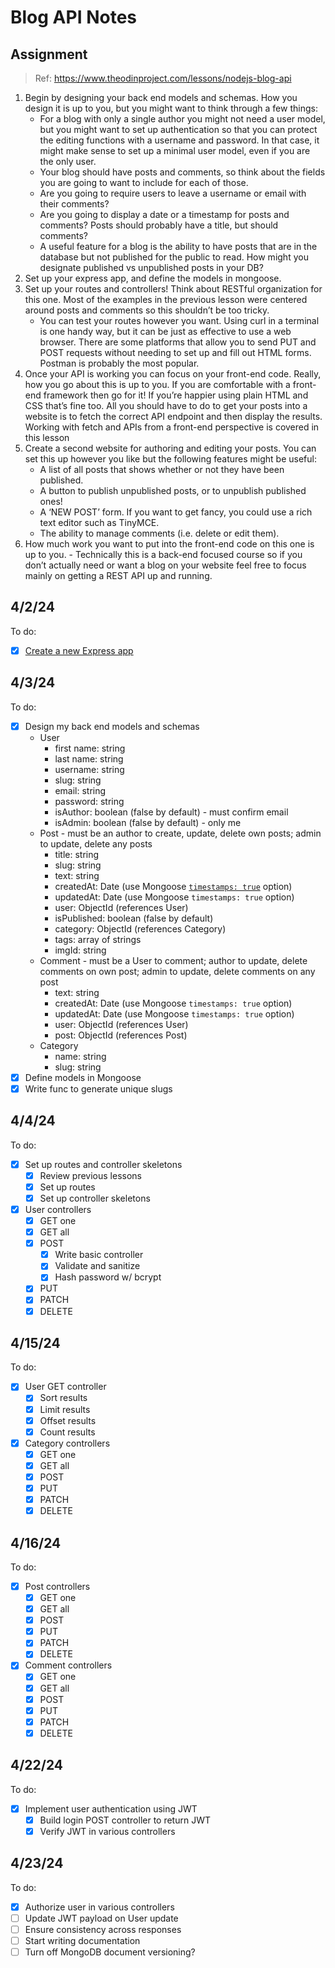 # Blog API Notes

## Assignment
> Ref: https://www.theodinproject.com/lessons/nodejs-blog-api

1. Begin by designing your back end models and schemas. How you design it is up to you, but you might want to think through a few things:
   - For a blog with only a single author you might not need a user model, but you might want to set up authentication so that you can protect the editing functions with a username and password. In that case, it might make sense to set up a minimal user model, even if you are the only user.
   - Your blog should have posts and comments, so think about the fields you are going to want to include for each of those.
   - Are you going to require users to leave a username or email with their comments?
   - Are you going to display a date or a timestamp for posts and comments?
Posts should probably have a title, but should comments?
   - A useful feature for a blog is the ability to have posts that are in the database but not published for the public to read. How might you designate published vs unpublished posts in your DB?
2. Set up your express app, and define the models in mongoose.
3. Set up your routes and controllers! Think about RESTful organization for this one. Most of the examples in the previous lesson were centered around posts and comments so this shouldn’t be too tricky.
   - You can test your routes however you want. Using curl in a terminal is one handy way, but it can be just as effective to use a web browser. There are some platforms that allow you to send PUT and POST requests without needing to set up and fill out HTML forms. Postman is probably the most popular.
4. Once your API is working you can focus on your front-end code. Really, how you go about this is up to you. If you are comfortable with a front-end framework then go for it! If you’re happier using plain HTML and CSS that’s fine too. All you should have to do to get your posts into a website is to fetch the correct API endpoint and then display the results. Working with fetch and APIs from a front-end perspective is covered in this lesson
5. Create a second website for authoring and editing your posts. You can set this up however you like but the following features might be useful:
   - A list of all posts that shows whether or not they have been published.
   - A button to publish unpublished posts, or to unpublish published ones!
   - A ‘NEW POST’ form. If you want to get fancy, you could use a rich text editor such as TinyMCE.
   - The ability to manage comments (i.e. delete or edit them).
6. How much work you want to put into the front-end code on this one is up to you. - Technically this is a back-end focused course so if you don’t actually need or want a blog on your website feel free to focus mainly on getting a REST API up and running.

## 4/2/24

To do:
- [x] [Create a new Express app](https://gist.github.com/matthewaubert/c7b652d2c25be2b09cc9c82316d9652c)

## 4/3/24

To do:
- [x] Design my back end models and schemas
  - User
    - first name: string
    - last name: string
    - username: string
    - slug: string
    - email: string
    - password: string
    - isAuthor: boolean (false by default) - must confirm email
    - isAdmin: boolean (false by default) - only me
  - Post - must be an author to create, update, delete own posts; admin to update, delete any posts
    - title: string
    - slug: string
    - text: string
    - createdAt: Date (use Mongoose [`timestamps: true`](https://mongoosejs.com/docs/timestamps.html) option)
    - updatedAt: Date (use Mongoose `timestamps: true` option)
    - user: ObjectId (references User)
    - isPublished: boolean (false by default)
    - category: ObjectId (references Category)
    - tags: array of strings
    - imgId: string
  - Comment - must be a User to comment; author to update, delete comments on own post; admin to update, delete comments on any post
    - text: string
    - createdAt: Date (use Mongoose `timestamps: true` option)
    - updatedAt: Date (use Mongoose `timestamps: true` option)
    - user: ObjectId (references User)
    - post: ObjectId (references Post)
  - Category
    - name: string
    - slug: string
- [x] Define models in Mongoose
- [x] Write func to generate unique slugs

## 4/4/24

To do:
- [x] Set up routes and controller skeletons
  - [x] Review previous lessons
  - [x] Set up routes
  - [x] Set up controller skeletons
- [x] User controllers
  - [x] GET one
  - [x] GET all
  - [x] POST
    - [x] Write basic controller
    - [x] Validate and sanitize
    - [x] Hash password w/ bcrypt
  - [x] PUT
  - [x] PATCH
  - [x] DELETE

## 4/15/24

To do:
- [x] User GET controller
  - [x] Sort results
  - [x] Limit results
  - [x] Offset results
  - [x] Count results
- [x] Category controllers
  - [x] GET one
  - [x] GET all
  - [x] POST
  - [x] PUT
  - [x] PATCH
  - [x] DELETE

## 4/16/24

To do:
- [x] Post controllers
  - [x] GET one
  - [x] GET all
  - [x] POST
  - [x] PUT
  - [x] PATCH
  - [x] DELETE
- [x] Comment controllers
  - [x] GET one
  - [x] GET all
  - [x] POST
  - [x] PUT
  - [x] PATCH
  - [x] DELETE

## 4/22/24

To do:
- [x] Implement user authentication using JWT
  - [x] Build login POST controller to return JWT
  - [x] Verify JWT in various controllers

## 4/23/24

To do:
- [x] Authorize user in various controllers
- [ ] Update JWT payload on User update
- [ ] Ensure consistency across responses
- [ ] Start writing documentation
- [ ] Turn off MongoDB document versioning?
